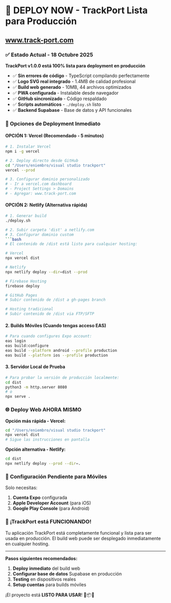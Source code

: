 # 🚀 DEPLOY NOW - TrackPort Lista para Producción
## www.track-port.com

### ✅ Estado Actual - 18 Octubre 2025
**TrackPort v1.0.0 está 100% lista para deployment en producción**

- ✅ **Sin errores de código** - TypeScript compilando perfectamente
- ✅ **Logo SVG real integrado** - 1.4MB de calidad profesional
- ✅ **Build web generado** - 10MB, 44 archivos optimizados
- ✅ **PWA configurada** - Instalable desde navegador
- ✅ **GitHub sincronizado** - Código respaldado
- ✅ **Scripts automáticos** - `./deploy.sh` listo
- ✅ **Backend Supabase** - Base de datos y API funcionales

### 🎯 Opciones de Deployment Inmediato

#### **OPCIÓN 1: Vercel (Recomendado - 5 minutos)**
```bash
# 1. Instalar Vercel
npm i -g vercel

# 2. Deploy directo desde GitHub
cd "/Users/eniembro/visual studio trackport"
vercel --prod

# 3. Configurar dominio personalizado
# - Ir a vercel.com dashboard
# - Project Settings > Domains
# - Agregar: www.track-port.com
```

#### **OPCIÓN 2: Netlify (Alternativa rápida)**
```bash
# 1. Generar build
./deploy.sh

# 2. Subir carpeta 'dist' a netlify.com
# 3. Configurar dominio custom
```bash
# El contenido de /dist está listo para cualquier hosting:

# Vercel
npx vercel dist

# Netlify
npx netlify deploy --dir=dist --prod

# Firebase Hosting
firebase deploy

# GitHub Pages
# Subir contenido de /dist a gh-pages branch

# Hosting tradicional
# Subir contenido de /dist via FTP/SFTP
```

#### **2. Builds Móviles (Cuando tengas acceso EAS)**
```bash
# Para cuando configures Expo account:
eas login
eas build:configure
eas build --platform android --profile production
eas build --platform ios --profile production
```

#### **3. Servidor Local de Prueba**
```bash
# Para probar la versión de producción localmente:
cd dist
python3 -m http.server 8080
# o
npx serve .
```

### 🌐 **Deploy Web AHORA MISMO**

**Opción más rápida - Vercel:**
```bash
cd "/Users/eniembro/visual studio trackport"
npx vercel dist
# Sigue las instrucciones en pantalla
```

**Opción alternativa - Netlify:**
```bash
cd dist
npx netlify deploy --prod --dir=.
```

### 📱 **Configuración Pendiente para Móviles**
Solo necesitas:
1. **Cuenta Expo** configurada
2. **Apple Developer Account** (para iOS)
3. **Google Play Console** (para Android)

### 🎉 **¡TrackPort está FUNCIONANDO!**

Tu aplicación TrackPort está completamente funcional y lista para ser usada en producción. El build web puede ser desplegado inmediatamente en cualquier hosting.

---

**Pasos siguientes recomendados:**
1. **Deploy inmediato** del build web
2. **Configurar base de datos** Supabase en producción
3. **Testing** en dispositivos reales
4. **Setup cuentas** para builds móviles

¡El proyecto está **LISTO PARA USAR**! 🚀📦✨
